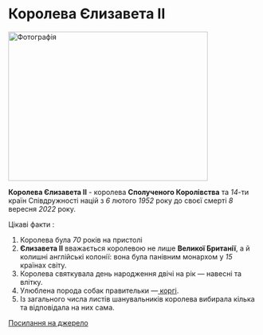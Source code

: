 <!DOCTYPE html>
<html lang="en">
<head>
    <meta charset="UTF-8">
    <meta http-equiv="X-UA-Compatible" content="IE=edge">
    <meta name="viewport" content="width=device-width, initial-scale=1.0">
    
</head>
<body>
  <h1><b color="green">Королева Єлизавета II</b></h1>
<img src="https://n1s1.hsmedia.ru/87/ac/4f/87ac4fb7bfde224b813019bf907b3775/1000x745_0xac120003_20231429511586811164.jpg" width="400" height="300"alt="Фотографія">
<p>
<b> Королева Єлизавета II</b> - королева <b>Сполученого Королівства</b> та <i>14</i>-ти країн Співдружності націй з <i>6</i> лютого <i>1952</i> року до своєї смерті <i>8</i> вересня <i>2022</i> року.
</p>
<p>
Цікаві факти :
  <ol>
    <li> Королева була <i>70</i> років на пристолі </li>
    <li> <b>Єлизавета II</b> вважається королевою не лише <b>Великої Британії</b>, а й колишні англійські колонії: вона була панівним монархом у <i>15</i> країнах світу.</li>
    <li> Королева святкувала день народження двічі на рік — навесні та влітку.</li>
    <li> Улюблена порода собак правительки —<a href ="https://ru.wikipedia.org/wiki/Вельш-корги/"> коргі</a>.</li>
    <li> Із загального числа листів шанувальників королева вибирала кілька та відповідала на них сама.</li>
  </ol>
</p>
<a href = "https://vikna.tv/styl-zhyttya/koroleva-yelyzaveta-ii-ta-pryncz-charlz-czikavi-fakty-pro-korolivsku-rodynu/">Посилання на джерело</a>  
</body>
</html>

